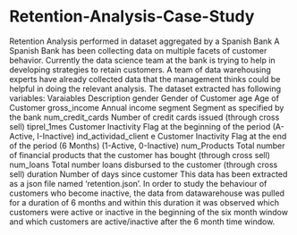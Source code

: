 # Retention-Analysis-Case-Study
Retention Analysis performed in dataset aggregated by a Spanish Bank
A Spanish Bank has been collecting data on multiple facets of customer behavior. Currently
the data science team at the bank is trying to help in developing strategies to retain
customers.
A team of data warehousing experts have already collected data that the management
thinks could be helpful in doing the relevant analysis.
The dataset extracted has following variables:
Varaiables Description
gender Gender of Customer
age Age of Customer
gross_income Annual income
segment Segment as specified by the bank
num_credit_cards Number of credit cards issued (through cross sell)
tiprel_1mes Customer Inactivity Flag at the beginning of the period (A-Active, I-Inactive)
ind_actividad_client
e Customer Inactivity Flag at the end of the period (6 Months) (1-Active, 0-Inactive)
num_Products Total number of financial products that the customer has bought (through cross sell)
num_loans Total number loans disbursed to the customer (through cross sell)
duration Number of days since customer
This data has been extracted as a json file named ‘retention.json’. In order to study the
behaviour of customers who become inactive, the data from datawarehouse was pulled for
a duration of 6 months and within this duration it was observed which customers were
active or inactive in the beginning of the six month window and which customers are
active/inactive after the 6 month time window.
